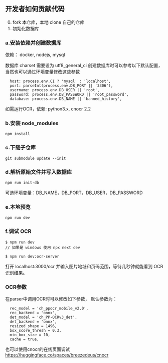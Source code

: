 ## 开发者如何贡献代码
0. fork 本仓库，本地 clone 自己的仓库
1. 初始化数据库
### a.安装依赖并创建数据库
依赖： docker, nodejs, mysql

数据库 charset 需要设为 utf8_general_ci
创建数据库时可以参考以下默认配置，当然也可以通过环境变量修改这些参数
```
  host: process.env.CI ? 'mysql' : 'localhost',
  port: parseInt(process.env.DB_PORT || '3306'),
  username: process.env.DB_USER || 'root',
  password: process.env.DB_PASSWORD || 'root_password',
  database: process.env.DB_NAME || 'banned_history',
```

如需运行OCR，依赖: python3.x, cnocr 2.2

### b.安装 node_modules
```
npm install
```
### c.下载子仓库
```
git submodule update --init
```
### d.解析原始文件并写入数据库
```
npm run init-db
```
可选环境变量：DB_NAME，DB_PORT，DB_USER，DB_PASSWORD
### e.本地预览
```
npm run dev
```
### f.调试 OCR
```
$ npm run dev
// 如果是 windows 使用 npx next dev

$ npm run dev:ocr-server
```
打开 localhost:3000/ocr 并输入图片地址和页码范围，等待几秒钟就能看到 OCR 识别结果。

### OCR参数
在parser中调用OCR时可以修改如下参数，
默认参数为：
```
  rec_model = 'ch_ppocr_mobile_v2.0',
  rec_backend = 'onnx',
  det_model = 'ch_PP-OCRv3_det',
  det_backend = 'onnx',
  resized_shape = 1496,
  box_score_thresh = 0.3,
  min_box_size = 10,
  cache = true,
```
也可以使用cnocr的在线页面调试
https://huggingface.co/spaces/breezedeus/cnocr
